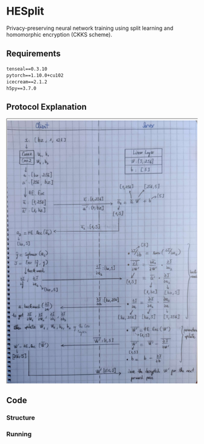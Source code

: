 # HESplit
Privacy-preserving neural network training using split learning and homomorphic encryption (CKKS scheme).

## Requirements
`tenseal==0.3.10`  
`pytorch==1.10.0+cu102`  
`icecream==2.1.2`  
`h5py==3.7.0`  

## Protocol Explanation
![protocol](./images/protocol.png)

## Code
### Structure

### Running